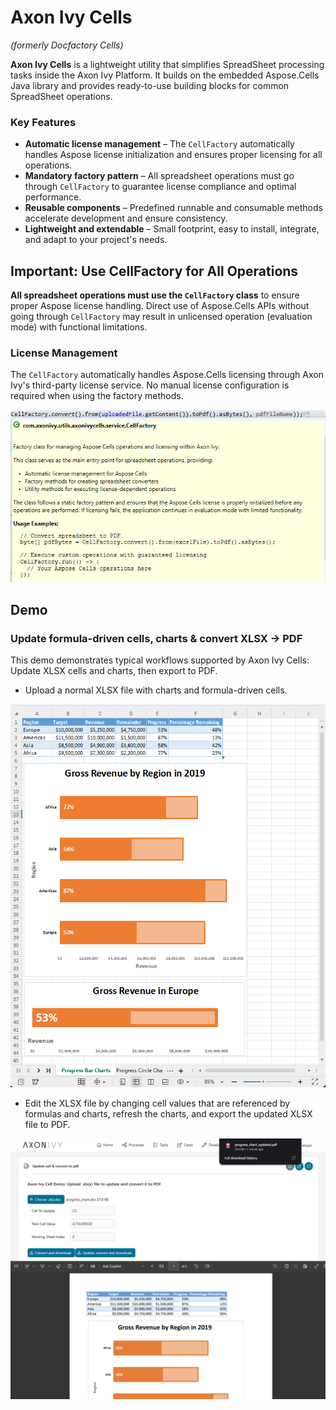 # Axon Ivy Cells
*(formerly Docfactory Cells)*

**Axon Ivy Cells** is a lightweight utility that simplifies SpreadSheet processing tasks inside the Axon Ivy Platform. It builds on the embedded Aspose.Cells Java library and provides ready-to-use building blocks for common SpreadSheet operations.

### Key Features
- **Automatic license management** – The `CellFactory` automatically handles Aspose license initialization and ensures proper licensing for all operations.
- **Mandatory factory pattern** – All spreadsheet operations must go through `CellFactory` to guarantee license compliance and optimal performance.
- **Reusable components** – Predefined runnable and consumable methods accelerate development and ensure consistency.
- **Lightweight and extendable** – Small footprint, easy to install, integrate, and adapt to your project's needs.

## Important: Use CellFactory for All Operations
**All spreadsheet operations must use the `CellFactory` class** to ensure proper Aspose license handling. Direct use of Aspose.Cells APIs without going through `CellFactory` may result in unlicensed operation (evaluation mode) with functional limitations.

### License Management
The `CellFactory` automatically handles Aspose.Cells licensing through Axon Ivy's third-party license service. No manual license configuration is required when using the factory methods.

![CellFactory Class Diagram](images/cell-factory.png)

## Demo
### Update formula-driven cells, charts & convert XLSX → PDF
This demo demonstrates typical workflows supported by Axon Ivy Cells: Update XLSX cells and charts, then export to PDF.

- Upload a normal XLSX file with charts and formula-driven cells.

![XLSX file](images/xlsx.png)

- Edit the XLSX file by changing cell values that are referenced by formulas and charts, refresh the charts, and export the updated XLSX file to PDF.

![Updated Cell](images/updated-cell.png)


